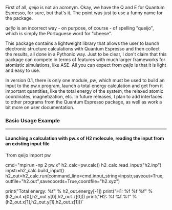 First of all, *qeijo* is not an acronym. Okay, we have the Q and E for Quantum Espresso, for sure, but that's it. 
The point was just to use a funny name for the package. 

*qeijo* is an incorrect way - on purpose, of course - of spelling "queijo", which is simply the Portuguese word 
for "cheese".

This package contains a lightweight library that allows the user to launch electronic structure calculations with 
Quantum Espresso and then collect the results, all done in a Pythonic way. Just to be clear, I don't 
claim that this package can compete in terms of features with much larger frameworks for atomistic 
simulations, like ASE. All you can expect from *qeijo* is that it is light and easy to use.

In version 0.1, there is only one module, *pw*, which must be used to build an input to the pw.x program, 
launch a total energy calculation and get from it important quantities, like the total energy of the 
system, the relaxed atomic coordinates, magnetization, etc. In future releases, I plan to add interfaces 
to other programs from the Quantum Espresso package, as well as work a bit more on user documentation.

### Basic Usage Example

---

#### Launching a calculation with pw.x of H2 molecule, reading the input from an existing input file

`from qeijo import pw

cmd="mpirun -np 2 pw.x"
h2_calc=pw.calc()
h2_calc.read_input("h2.inp")
inpstr=h2_calc.build_input()
h2_out=h2_calc.run(command_line=cmd,input_string=inpstr,saveout=True,
                   outfile="h2.out",savecoords=True,coordfile="h2.xyz")

print("Total energy: %f" % h2_out.energy[-1])
print("H1: %f %f %f" % (h2_out.x[0],h2_out.y[0],h2_out.z[0]))
print("H2: %f %f %f" % (h2_out.x[1],h2_out.y[1],h2_out.z[1]))`

